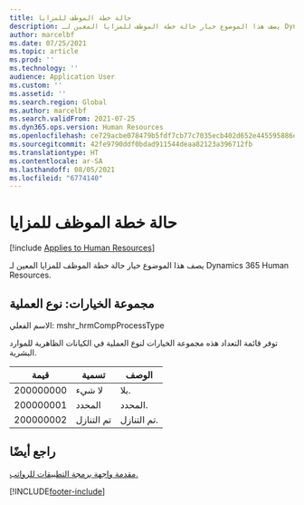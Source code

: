 ```yaml
---
title: حالة خطة الموظف للمزايا
description: يصف هذا الموضوع خيار حالة خطة الموظف للمزايا المعين لـ Dynamics 365 Human Resources.
author: marcelbf
ms.date: 07/25/2021
ms.topic: article
ms.prod: ''
ms.technology: ''
audience: Application User
ms.custom: ''
ms.assetid: ''
ms.search.region: Global
ms.author: marcelbf
ms.search.validFrom: 2021-07-25
ms.dyn365.ops.version: Human Resources
ms.openlocfilehash: ce729acbe078479b5fdf7cb77c7035ecb402d652e445595886d7d35d0e54c66f
ms.sourcegitcommit: 42fe9790ddf0bdad911544deaa82123a396712fb
ms.translationtype: HT
ms.contentlocale: ar-SA
ms.lasthandoff: 08/05/2021
ms.locfileid: "6774140"
---
```

# <a name="benefit-employee-plan-status"></a>حالة خطة الموظف للمزايا

[!include [Applies to Human Resources](../includes/applies-to-hr.md)]

يصف هذا الموضوع خيار حالة خطة الموظف للمزايا المعين لـ Dynamics 365 Human Resources.

## <a name="option-set-process-type"></a>مجموعة الخيارات: نوع العملية

الاسم الفعلي: mshr_hrmCompProcessType

توفر قائمة التعداد هذه مجموعة الخيارات لنوع العملية في الكيانات الظاهرية للموارد البشرية.

| قيمة | تسمية | الوصف |
| --- | --- | --- |
| 200000000 | ‏‫لا شيء‬ | بلا. |
| 200000001 | المحدد | المحدد. |
| 200000002 | تم التنازل | تم التنازل. |

## <a name="see-also"></a>راجع أيضًا

[مقدمة واجهة برمجة التطبيقات للرواتب.](hr-admin-integration-payroll-api-introduction.md)<br>


[!INCLUDE[footer-include](../includes/footer-banner.md)]
